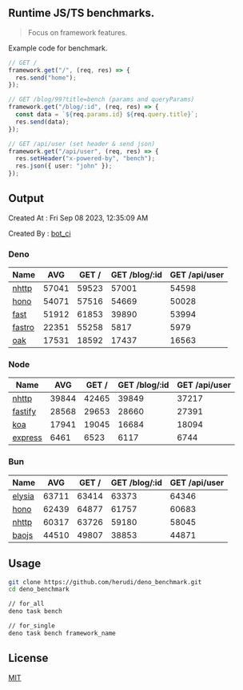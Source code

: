 ## Runtime JS/TS benchmarks.

> Focus on framework features.

Example code for benchmark.
```ts
// GET /
framework.get("/", (req, res) => {
  res.send("home");
});

// GET /blog/99?title=bench (params and queryParams)
framework.get("/blog/:id", (req, res) => {
  const data = `${req.params.id} ${req.query.title}`;
  res.send(data);
});

// GET /api/user (set header & send json)
framework.get("/api/user", (req, res) => {
  res.setHeader("x-powered-by", "bench");
  res.json({ user: "john" });
});
```

## Output
Created At : Fri Sep 08 2023, 12:35:09 AM

Created By : [bot_ci](https://github.com/herudi/deno_benchmarks/commits?author=github-actions%5Bbot%5D)


### Deno
|Name|AVG|GET /|GET /blog/:id|GET /api/user|
|----|----|----|----|----|
|[nhttp](https://github.com/nhttp/nhttp)|57041|59523|57001|54598|
|[hono](https://github.com/honojs/hono)|54071|57516|54669|50028|
|[fast](https://github.com/danteissaias/fast)|51912|61853|39890|53994|
|[fastro](https://github.com/fastrodev/fastro)|22351|55258|5817|5979|
|[oak](https://github.com/oakserver/oak)|17531|18592|17437|16563|
  


### Node
|Name|AVG|GET /|GET /blog/:id|GET /api/user|
|----|----|----|----|----|
|[nhttp](https://github.com/nhttp/nhttp)|39844|42465|39849|37217|
|[fastify](https://github.com/fastify/fastify)|28568|29653|28660|27391|
|[koa](https://github.com/koajs/koa)|17941|19045|16684|18094|
|[express](https://github.com/expressjs/express)|6461|6523|6117|6744|
  


### Bun
|Name|AVG|GET /|GET /blog/:id|GET /api/user|
|----|----|----|----|----|
|[elysia](https://github.com/elysiajs/elysia)|63711|63414|63373|64346|
|[hono](https://github.com/honojs/hono)|62439|64877|61757|60683|
|[nhttp](https://github.com/nhttp/nhttp)|60317|63726|59180|58045|
|[baojs](https://github.com/mattreid1/baojs)|44510|49807|38853|44871|
  



## Usage

```bash
git clone https://github.com/herudi/deno_benchmark.git
cd deno_benchmark

// for_all
deno task bench

// for_single
deno task bench framework_name
```

## License

[MIT](LICENSE)

